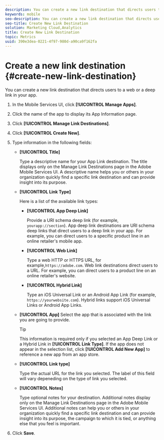 ```yaml
---
description: You can create a new link destination that directs users to a web or a deep link in your app.
keywords: mobile
seo-description: You can create a new link destination that directs users to a web or a deep link in your app.
seo-title: Create New Link Destination
solution: Marketing Cloud,Analytics
title: Create New Link Destination
topic: Metrics
uuid: 390e3dea-0221-4f97-980d-a90ca9f162fa
---
```


# Create a new link destination {#create-new-link-destination}

You can create a new link destination that directs users to a web or a deep link in your app.

1. In the Mobile Services UI, click **[!UICONTROL Manage Apps]**.
1. Click the name of the app to display its App Information page.
1. Click **[!UICONTROL Manage Link Destinations]**.
1. Click **[!UICONTROL Create New]**.
1. Type information in the following fields:
    * **[!UICONTROL Title]**

      Type a descriptive name for your App Link destination. The title displays only on the Manage Link Destinations page in the Adobe Mobile Services UI. A descriptive name helps you or others in your organization quickly find a specific link destination and can provide insight into its purpose.

    * **[!UICONTROL Link Type]**

      Here is a list of the available link types:
  
      * **[!UICONTROL App Deep Link]**
  
        Provide a URI schema deep link (for example, `yourapp://section`). App deep link destinations are URI schema deep links that direct users to a deep link in your app. For example, you can direct users to a specific product line in an online retailer's mobile app.
  
      * **[!UICONTROL Web Link]**  
  
        Type a web HTTP or HTTPS URL, for example,`https://adobe.com`. Web link destinations direct users to a URL. For example, you can direct users to a product line on an online retailer's website.
  
      * **[!UICONTROL Hybrid Link]**

        Type an iOS Universal Link or an Android App Link (for example, `https://yourwebsite.com`). Hybrid links support iOS Universal Links or Android App Links.
  
    * **[!UICONTROL App]**
      Select the app that is associated with the link you are going to provide.
  
      >[!TIP]
      >
      >This information is required only if you selected an App Deep Link or a Hybrid Link in **[!UICONTROL Link Type]**. If the app does not appear in the selection list, click **[!UICONTROL Add New App]** to reference a new app from an app store. 

    * **[!UICONTROL Link type]**
  
      Type the actual URL for the link you selected. The label of this field will vary depeneding on the type of link you selected. 

    * **[!UICONTROL Notes]**
  
      Type optional notes for your destination. Additional notes display only on the Manage Link Destinations page in the Adobe Mobile Services UI. Additional notes can help you or others in your organization quickly find a specific link destination and can provide insight into its purpose, the campaign to which it is tied, or anything else that you feel is important.

1. Click **Save**.
